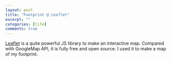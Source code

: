 ```yaml
---
layout: post
title: "Footprint @ Leaflet"
excerpt: ""
categories: [life]
comments: true
---
```


[Leaflet](https://leafletjs.com/reference-1.4.0.html) is a quite powerful JS library to make an interactive map.
Compared with GoogleMap API, it is fully free and open source.
I used it to make a map of my footprint.

<!-- Dont allow map out of range vertically \TODO -->

<body onLoad="javascript:init();">
   <center><div id="map" style="height: 500px; width: 500px"></div></center>
</body>                                                                                                                          